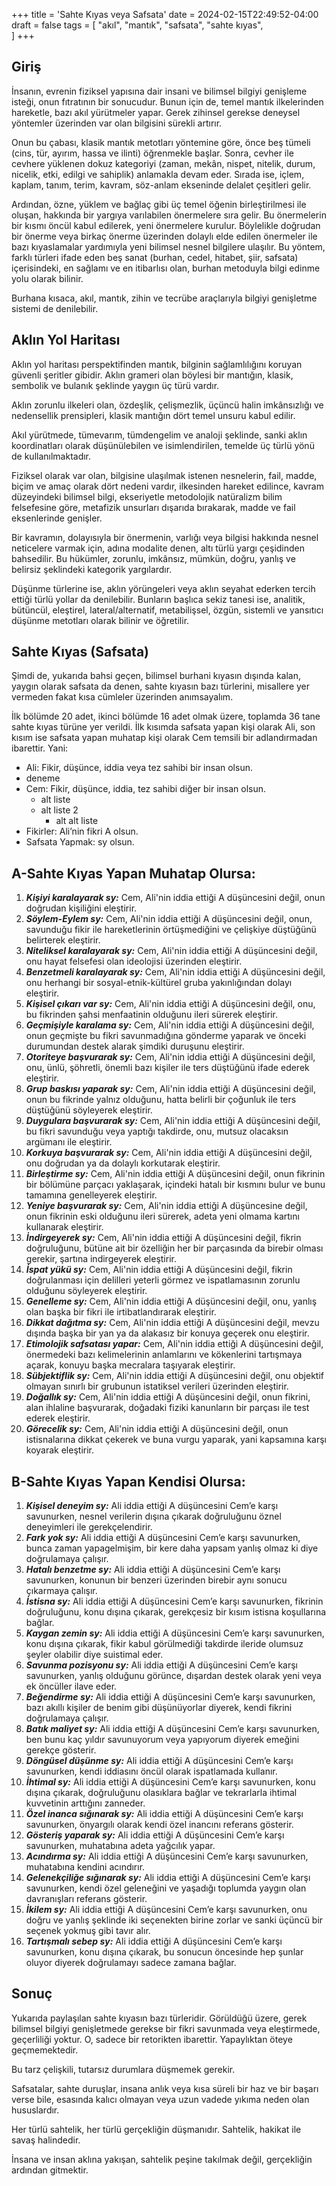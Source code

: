 +++
title = 'Sahte Kıyas veya Safsata'
date = 2024-02-15T22:49:52-04:00
draft = false
tags = [
    "akıl",
    "mantık",
    "safsata",
    "sahte kıyas",   
]
+++

## Giriş

İnsanın, evrenin fiziksel yapısına dair insani ve bilimsel bilgiyi genişleme isteği, onun fıtratının bir sonucudur. Bunun için de, temel mantık ilkelerinden hareketle, bazı akıl yürütmeler yapar. Gerek zihinsel gerekse deneysel yöntemler üzerinden var olan bilgisini sürekli artırır.

Onun bu çabası, klasik mantık metotları yöntemine göre, önce beş tümeli (cins, tür, ayırım, hassa ve ilinti) öğrenmekle başlar. Sonra, cevher ile cevhere yüklenen dokuz kategoriyi (zaman, mekân, nispet, nitelik, durum, nicelik, etki, edilgi ve sahiplik) anlamakla devam eder. Sırada ise, içlem, kaplam, tanım, terim, kavram, söz-anlam ekseninde delalet çeşitleri gelir.

Ardından, özne, yüklem ve bağlaç gibi üç temel öğenin birleştirilmesi ile oluşan, hakkında bir yargıya varılabilen önermelere sıra gelir. Bu önermelerin bir kısmı öncül kabul edilerek, yeni önermelere kurulur. Böylelikle doğrudan bir önerme veya birkaç önerme üzerinden dolaylı elde edilen önermeler ile bazı kıyaslamalar yardımıyla yeni bilimsel nesnel bilgilere ulaşılır. Bu yöntem, farklı türleri ifade eden beş sanat (burhan, cedel, hitabet, şiir, safsata) içerisindeki, en sağlamı ve en itibarlısı olan, burhan metoduyla bilgi edinme yolu olarak bilinir.

Burhana kısaca, akıl, mantık, zihin ve tecrübe araçlarıyla bilgiyi genişletme sistemi de denilebilir. 

## Aklın Yol Haritası

Aklın yol haritası perspektifinden mantık, bilginin sağlamlılığını koruyan güvenli şeritler gibidir. Aklın grameri olan böylesi bir mantığın, klasik, sembolik ve bulanık şeklinde yaygın üç türü vardır.

Aklın zorunlu ilkeleri olan, özdeşlik, çelişmezlik, üçüncü halin imkânsızlığı ve nedensellik prensipleri, klasik mantığın dört temel unsuru kabul edilir.

Akıl yürütmede, tümevarım, tümdengelim ve analoji şeklinde, sanki aklın koordinatları olarak düşünülebilen ve isimlendirilen, temelde üç türlü yönü de kullanılmaktadır.

Fiziksel olarak var olan, bilgisine ulaşılmak istenen nesnelerin, fail, madde, biçim ve amaç olarak dört nedeni vardır, ilkesinden hareket edilince, kavram düzeyindeki bilimsel bilgi, ekseriyetle metodolojik natüralizm bilim felsefesine göre, metafizik unsurları dışarıda bırakarak, madde ve fail eksenlerinde genişler.

Bir kavramın, dolayısıyla bir önermenin, varlığı veya bilgisi hakkında nesnel neticelere varmak için, adına modalite denen, altı türlü yargı çeşidinden bahsedilir. Bu hükümler, zorunlu, imkânsız, mümkün, doğru, yanlış ve belirsiz şeklindeki kategorik yargılardır.

Düşünme türlerine ise, aklın yörüngeleri veya aklın seyahat ederken tercih ettiği türlü yollar da denilebilir. Bunların başlıca sekiz tanesi ise, analitik, bütüncül, eleştirel, lateral/alternatif, metabilişsel, özgün, sistemli ve yansıtıcı düşünme metotları olarak bilinir ve öğretilir.

## Sahte Kıyas (Safsata)

Şimdi de, yukarıda bahsi geçen, bilimsel burhani kıyasın dışında kalan, yaygın olarak safsata da denen, sahte kıyasın bazı türlerini, misallere yer vermeden fakat kısa cümleler üzerinden anımsayalım.

İlk bölümde 20 adet, ikinci bölümde 16 adet olmak üzere, toplamda 36 tane sahte kıyas türüne yer verildi. İlk kısımda safsata yapan kişi olarak Ali, son kısım ise safsata yapan muhatap kişi olarak Cem temsili bir adlandırmadan ibarettir. Yani:

- Ali: Fikir, düşünce, iddia veya tez sahibi bir insan olsun.
- deneme
- Cem: Fikir, düşünce, iddia, tez sahibi diğer bir insan olsun.
    - alt liste
    - alt liste 2
        - alt alt liste
- Fikirler: Ali’nin fikri A olsun.
- Safsata Yapmak: sy olsun.

## A-Sahte Kıyas Yapan Muhatap Olursa:

1. ***Kişiyi karalayarak sy:*** Cem, Ali'nin iddia ettiği A düşüncesini değil, onun doğrudan kişiliğini eleştirir.
2. ***Söylem-Eylem sy:*** Cem, Ali'nin iddia ettiği A düşüncesini değil, onun, savunduğu fikir ile hareketlerinin örtüşmediğini ve çelişkiye düştüğünü belirterek eleştirir.
3. ***Niteliksel karalayarak sy:*** Cem, Ali'nin iddia ettiği A düşüncesini değil, onu hayat felsefesi olan ideolojisi üzerinden eleştirir.
4. ***Benzetmeli karalayarak sy:*** Cem, Ali'nin iddia ettiği A düşüncesini değil, onu herhangi bir sosyal-etnik-kültürel gruba yakınlığından dolayı eleştirir.
5. ***Kişisel çıkarı var sy:*** Cem, Ali'nin iddia ettiği A düşüncesini değil, onu, bu fikrinden şahsi menfaatinin olduğunu ileri sürerek eleştirir.
6. ***Geçmişiyle karalama sy:*** Cem, Ali'nin iddia ettiği A düşüncesini değil, onun geçmişte bu fikri savunmadığına gönderme yaparak ve önceki durumundan destek alarak şimdiki duruşunu eleştirir.
7. ***Otoriteye başvurarak sy:*** Cem, Ali'nin iddia ettiği A düşüncesini değil, onu, ünlü, şöhretli, önemli bazı kişiler ile ters düştüğünü ifade ederek eleştirir.
8. ***Grup baskısı yaparak sy:*** Cem, Ali'nin iddia ettiği A düşüncesini değil, onun bu fikrinde yalnız olduğunu, hatta belirli bir çoğunluk ile ters düştüğünü söyleyerek eleştirir.
9. ***Duygulara başvurarak sy:*** Cem, Ali'nin iddia ettiği A düşüncesini değil, bu fikri savunduğu veya yaptığı takdirde, onu, mutsuz olacaksın argümanı ile eleştirir.
10. ***Korkuya başvurarak sy:*** Cem, Ali'nin iddia ettiği A düşüncesini değil, onu doğrudan ya da dolaylı korkutarak eleştirir.
11. ***Birleştirme sy:*** Cem, Ali'nin iddia ettiği A düşüncesini değil, onun fikrinin bir bölümüne parçacı yaklaşarak, içindeki hatalı bir kısmını bulur ve bunu tamamına genelleyerek eleştirir.
12. ***Yeniye başvurarak sy:*** Cem, Ali'nin iddia ettiği A düşüncesine değil, onun fikrinin eski olduğunu ileri sürerek, adeta yeni olmama kartını kullanarak eleştirir.
13. ***İndirgeyerek sy:*** Cem, Ali'nin iddia ettiği A düşüncesini değil, fikrin doğruluğunu, bütüne ait bir özelliğin her bir parçasında da birebir olması gerekir, şartına indirgeyerek eleştirir.
14. ***İspat yükü sy:*** Cem, Ali'nin iddia ettiği A düşüncesini değil, fikrin doğrulanması için delilleri yeterli görmez ve ispatlamasının zorunlu olduğunu söyleyerek eleştirir.
15. ***Genelleme sy:*** Cem, Ali'nin iddia ettiği A düşüncesini değil, onu, yanlış olan başka bir fikri ile irtibatlandırarak eleştirir.
16. ***Dikkat dağıtma sy:*** Cem, Ali'nin iddia ettiği A düşüncesini değil, mevzu dışında başka bir yan ya da alakasız bir konuya geçerek onu eleştirir.
17. ***Etimolojik safsatası yapar:*** Cem, Ali'nin iddia ettiği A düşüncesini değil, önermedeki bazı kelimelerinin anlamlarını ve kökenlerini tartışmaya açarak, konuyu başka mecralara taşıyarak eleştirir.
18. ***Sübjektiflik sy:*** Cem, Ali'nin iddia ettiği A düşüncesini değil, onu objektif olmayan sınırlı bir grubunun istatiksel verileri üzerinden eleştirir.
19. ***Doğallık sy:*** Cem, Ali'nin iddia ettiği A düşüncesini değil, onun fikrini, alan ihlaline başvurarak, doğadaki fiziki kanunların bir parçası ile test ederek eleştirir.
20. ***Görecelik sy:*** Cem, Ali'nin iddia ettiği A düşüncesini değil, onun istisnalarına dikkat çekerek ve buna vurgu yaparak, yani kapsamına karşı koyarak eleştirir.

## B-Sahte Kıyas Yapan Kendisi Olursa:

1. ***Kişisel deneyim sy:*** Ali iddia ettiği A düşüncesini Cem’e karşı savunurken, nesnel verilerin dışına çıkarak doğruluğunu öznel deneyimleri ile gerekçelendirir.
2. ***Fark yok sy:*** Ali iddia ettiği A düşüncesini Cem’e karşı savunurken, bunca zaman yapagelmişim, bir kere daha yapsam yanlış olmaz ki diye doğrulamaya çalışır.
3. ***Hatalı benzetme sy:*** Ali iddia ettiği A düşüncesini Cem’e karşı savunurken, konunun bir benzeri üzerinden birebir aynı sonucu çıkarmaya çalışır.
4. ***İstisna sy:*** Ali iddia ettiği A düşüncesini Cem’e karşı savunurken, fikrinin doğruluğunu, konu dışına çıkarak, gerekçesiz bir kısım istisna koşullarına bağlar.
5. ***Kaygan zemin sy:*** Ali iddia ettiği A düşüncesini Cem’e karşı savunurken, konu dışına çıkarak, fikir kabul görülmediği takdirde ileride olumsuz şeyler olabilir diye suistimal eder.
6. ***Savunma pozisyonu sy:*** Ali iddia ettiği A düşüncesini Cem’e karşı savunurken, yanlış olduğunu görünce, dışardan destek olarak yeni veya ek öncüller ilave eder.
7. ***Beğendirme sy:*** Ali iddia ettiği A düşüncesini Cem’e karşı savunurken, bazı akıllı kişiler de benim gibi düşünüyorlar diyerek, kendi fikrini doğrulamaya çalışır.
8. ***Batık maliyet sy:*** Ali iddia ettiği A düşüncesini Cem’e karşı savunurken, ben bunu kaç yıldır savunuyorum veya yapıyorum diyerek emeğini gerekçe gösterir.
9. ***Döngüsel düşünme sy:*** Ali iddia ettiği A düşüncesini Cem’e karşı savunurken, kendi iddiasını öncül olarak ispatlamada kullanır.
10. ***İhtimal sy:*** Ali iddia ettiği A düşüncesini Cem’e karşı savunurken, konu dışına çıkarak, doğruluğunu olasıklara bağlar ve tekrarlarla ihtimal kuvvetinin arttığını zanneder.
11. ***Özel inanca sığınarak sy:*** Ali iddia ettiği A düşüncesini Cem’e karşı savunurken, önyargılı olarak kendi özel inancını referans gösterir.
12. ***Gösteriş yaparak sy:*** Ali iddia ettiği A düşüncesini Cem’e karşı savunurken, muhatabına adeta yağcılık yapar.
13. ***Acındırma sy:*** Ali iddia ettiği A düşüncesini Cem’e karşı savunurken, muhatabına kendini acındırır.
14. ***Gelenekçiliğe sığınarak sy:*** Ali iddia ettiği A düşüncesini Cem’e karşı savunurken, kendi özel geleneğini ve yaşadığı toplumda yaygın olan davranışları referans gösterir.
15. ***İkilem sy:*** Ali iddia ettiği A düşüncesini Cem’e karşı savunurken, onu doğru ve yanlış şeklinde iki seçenekten birine zorlar ve sanki üçüncü bir seçenek yokmuş gibi tavır alır.
16. ***Tartışmalı sebep sy:*** Ali iddia ettiği A düşüncesini Cem’e karşı savunurken, konu dışına çıkarak, bu sonucun öncesinde hep şunlar oluyor diyerek doğrulamayı sadece zamana bağlar.

## Sonuç

Yukarıda paylaşılan sahte kıyasın bazı türleridir. Görüldüğü üzere, gerek bilimsel bilgiyi genişletmede gerekse bir fikri savunmada veya eleştirmede, geçerliliği yoktur. O, sadece bir retorikten ibarettir. Yapaylıktan öteye geçmemektedir.

Bu tarz çelişkili, tutarsız durumlara düşmemek gerekir.

Safsatalar, sahte duruşlar, insana anlık veya kısa süreli bir haz ve bir başarı verse bile, esasında kalıcı olmayan veya uzun vadede yıkıma neden olan hususlardır. 

Her türlü sahtelik, her türlü gerçekliğin düşmanıdır. Sahtelik, hakikat ile savaş halindedir.

İnsana ve insan aklına yakışan, sahtelik peşine takılmak değil, gerçekliğin ardından gitmektir.
